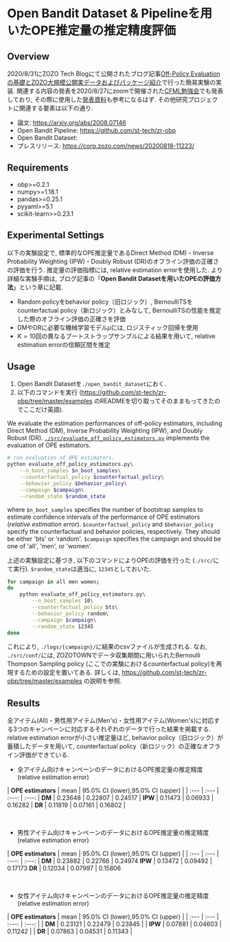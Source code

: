 # Open Bandit Dataset & Pipelineを用いたOPE推定量の推定精度評価

## Overview
2020/8/31にZOZO Tech Blogにて公開されたブログ記事[Off-Policy Evaluationの基礎とZOZO大規模公開実データおよびパッケージ紹介]()で行った簡易実験の実装. 関連する内容の発表を2020/8/27にzoomで開催された[CFML勉強会](https://cfml.connpass.com/event/183154/)でも発表しており, その際に使用した[発表資料]()も参考になるはず. その他研究プロジェクトに関連する要素は以下の通り.

- 論文: https://arxiv.org/abs/2008.07146
- Open Bandit Pipeline: https://github.com/st-tech/zr-obp
- Open Bandit Dataset:
- プレスリリース: https://corp.zozo.com/news/20200818-11223/

## Requirements
- obp>=0.2.1
- numpy>=1.18.1
- pandas>=0.25.1
- pyyaml>=5.1
- scikit-learn>=0.23.1


## Experimental Settings

以下の実験設定で, 標準的なOPE推定量であるDirect Method (DM)・Inverse Probability Weighting (IPW)・Doubly Robust (DR)のオフライン評価の正確さの評価を行う.
推定量の評価指標には, relative estimation errorを使用した.
より詳細な実験手順は, ブログ記事の「**Open Bandit Datasetを用いたOPEの評価方法**」という章に記載.

- Random policyをbehavior policy（旧ロジック）, BernoulliTSをcounterfactual policy（新ロジック）とみなして, BernoulliTSの性能を推定した際のオフライン評価の正確さを評価
- DMやDRに必要な機械学習モデル$\hat{\mu}$には, ロジスティック回帰を使用
- $K=10$回の異なるブートストラップサンプルによる結果を用いて, relative estimation errorの信頼区間を推定

## Usage

1. Open Bandit Datasetを`./open_bandit_dataset`におく.
2. 以下のコマンドを実行 (https://github.com/st-tech/zr-obp/tree/master/examples のREADMEを切り取ってそのままもってきたのでここだけ英語).

We evaluate the estimation performances of off-policy estimators, including Direct Method (DM), Inverse Probability Weighting (IPW), and Doubly Robust (DR).
[`./src/evaluate_off_policy_estimators.py`](./src/evaluate_off_policy_estimators.py) implements the evaluation of OPE estimators.

```bash
# run evaluation of OPE estimators.
python evaluate_off_policy_estimators.py\
    --n_boot_samples $n_boot_samples\
    --counterfactual_policy $counterfactual_policy\
    --behavior_policy $behavior_policy\
    --campaign $campaign\
    --random_state $random_state
```
where `$n_boot_samples` specifies the number of bootstrap samples to estimate confidence intervals of the performance of OPE estimators (*relative estimation error*).
`$counterfactual_policy` and `$behavior_policy` specify the counterfactual and behavior policies, respectively.
They should be either 'bts' or 'random'.
`$campaign` specifies the campaign and should be one of 'all', 'men', or 'women'.


上述の実験設定に基づき, 以下のコマンドによりOPEの評価を行った (`./src/`にて実行).
`$random_state`は適当に, `12345`としておいた.
```bash
for campaign in all men women;
do
    python evaluate_off_policy_estimators.py\
        --n_boot_samples 10\
        --counterfactual_policy bts\
        --behavior_policy random\
        --campaign $campaign\
        --random_state 12345
done
```

これにより, `./logs/{campaign}/`に結果のcsvファイルが生成される.
なお, `./src/conf/`には, ZOZOTOWNでデータ収集期間に用いられたBernoulli Thompson Sampling policy (ここでの実験におけるcounterfactual policy)を再現するための設定を置いてある. 詳しくは, https://github.com/st-tech/zr-obp/tree/master/examples の説明を参照.


## Results

全アイテム(All)・男性用アイテム(Men's)・女性用アイテム(Women's)に対応する3つのキャンペーンに対応するそれぞれのデータで行った結果を掲載する.
relative estimation errorが小さい推定量ほど, behavior policy（旧ロジック）が蓄積したデータを用いて, counterfactual policy（新ロジック）の正確なオフライン評価ができている.


<!-- <div align="center">
<div style="text-align: center;"> -->
- 全アイテム向けキャンペーンのデータにおけるOPE推定量の推定精度 (relative estimation error)
<!-- </div> -->

| **OPE estimators** | mean | 95.0% CI (lower),95.0% CI (upper) |
| :--- | :--- | :---: | :---: |
**DM** | 0.23648 | 0.22807 | 0.24517 |
**IPW** | 0.11473 | 0.06933 | 0.16282 |
**DR** | 0.11819 | 0.07161 | 0.16802 |

<br>

<!-- <div align="center">
<div style="text-align: center;"> -->
- 男性アイテム向けキャンペーンのデータにおけるOPE推定量の推定精度 (relative estimation error)
<!-- </div> -->

| **OPE estimators** | mean | 95.0% CI (lower),95.0% CI (upper) |
| :--- | :--- | :---: | :---: |
**DM** | 0.23882 | 0.22766 | 0.24974
**IPW** | 0.13472 | 0.09492 | 0.17173
**DR** | 0.12034 | 0.07997 | 0.15806
<!-- </div> -->

<br>

<!-- <div align="center">
<div style="text-align: center;"> -->
- 女性アイテム向けキャンペーンのデータにおけるOPE推定量の推定精度 (relative estimation error)
<!-- </div> -->

| **OPE estimators** | mean | 95.0% CI (lower),95.0% CI (upper) |
| :--- | :--- | :---: | :---: |
| **DM** | 0.23121 | 0.22479 | 0.23845 |
| **IPW** | 0.07881 | 0.04603 | 0.11242 |
| **DR** | 0.07863 | 0.04531 | 0.11343 |
<!-- </div> -->

